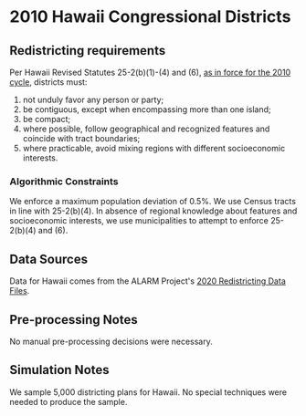 # 2010 Hawaii Congressional Districts

## Redistricting requirements
Per Hawaii Revised Statutes 25-2(b)(1)-(4) and (6), [as in force for the 2010 cycle](https://www.ncsl.org/Portals/1/Documents/Redistricting/Redistricting_2010.pdf), districts must:

1. not unduly favor any person or party;
2. be contiguous, except when encompassing more than one island;
3. be compact;
4. where possible, follow geographical and recognized features and coincide with tract boundaries;
6. where practicable, avoid mixing regions with different socioeconomic interests.

### Algorithmic Constraints
We enforce a maximum population deviation of 0.5%. We use Census tracts in line with 25-2(b)(4). In absence of regional knowledge about features and socioeconomic interests, we use municipalities to attempt to enforce 25-2(b)(4) and (6).

## Data Sources
Data for Hawaii comes from the ALARM Project's [2020 Redistricting Data Files](https://alarm-redist.github.io/posts/2021-08-10-census-2020/).

## Pre-processing Notes
No manual pre-processing decisions were necessary.

## Simulation Notes
We sample 5,000 districting plans for Hawaii.
No special techniques were needed to produce the sample.
